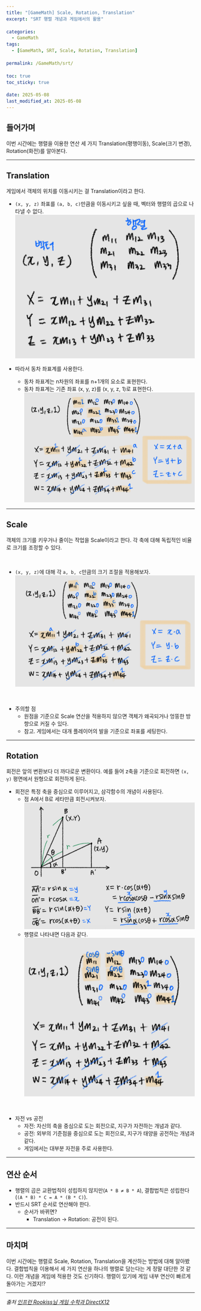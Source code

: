 ```yaml
---
title: "[GameMath] Scale, Rotation, Translation"
excerpt: "SRT 행렬 개념과 게임에서의 활용"

categories:
  - GameMath
tags:
  - [GameMath, SRT, Scale, Rotation, Translation]

permalink: /GameMath/srt/

toc: true
toc_sticky: true

date: 2025-05-08
last_modified_at: 2025-05-08
---
```


## 들어가며

이번 시간에는 행렬을 이용한 연산 세 가지 Translation(평행이동), Scale(크기 변경), Rotation(화전)를 알아본다.

---

## Translation

게임에서 객체의 위치를 이동시키는 걸 Translation이라고 한다. 

- `(x, y, z)` 좌표를 `(a, b, c)`만큼을 이동시키고 싶을 때, 벡터와 행렬의 곱으로 나타낼 수 없다.
    ![MatrixOperation](/assets/images/post_img/gamemath/MatrixOperation.jpg)

- 따라서 동차 좌표계를 사용한다.
    - 동차 좌표계는 n차원의 좌표를 n+1개의 요소로 표현한다.
    - 동차 좌표계는 기존 좌표 (x, y, z)를 (x, y, z, 1)로 표현한다.
    ![MatrixTranslation](/assets/images/post_img/gamemath/MatrixTranslation.jpg)

---

## Scale

객체의 크기를 키우거나 줄이는 작업을 Scale이라고 한다. 각 축에 대해 독립적인 비율로 크기를 조정할 수 있다.

&nbsp;

- `(x, y, z)`에 대해 각 `a, b, c`만큼의 크기 조절을 적용해보자.
    ![MatrixScale](/assets/images/post_img/gamemath/MatrixScale.jpg)

&nbsp;

- 주의할 점
    - 원점을 기준으로 Scale 연산을 적용하지 않으면 객체가 왜곡되거나 엉뚱한 방향으로 커질 수 있다.
    - 참고. 게임에서는 대개 플레이어의 발을 기준으로 좌표를 세팅한다.

---

## Rotation

회전은 앞의 변환보다 더 까다로운 변환이다. 예를 들어 z축을 기준으로 회전하면 `(x, y)` 평면에서 원형으로 회전하게 된다.

- 회전은 특정 축을 중심으로 이루어지고, 삼각함수의 개념이 사용된다.
    - 점 A에서 B로 세타만큼 회전시켜보자.
        ![MatrixRotationEx](/assets/images/post_img/gamemath/MatrixRotationEx.jpg)
    - 행렬로 나타내면 다음과 같다. 
        ![MatrixRotation](/assets/images/post_img/gamemath/MatrixRotation.jpg)

&nbsp;

- 자전 vs 공전
    - 자전: 자신의 축을 중심으로 도는 회전으로, 지구가 자전하는 개념과 같다.
    - 공전: 외부의 기준점을 중심으로 도는 회전으로, 지구가 태양을 공전하는 개념과 같다.
    - 게임에서는 대부분 자전을 주로 사용한다.

--- 

## 연산 순서

- 행렬의 곱은 교환법칙이 성립하지 않지만(`A * B ≠ B * A`), 결합법칙은 성립한다(`(A * B) * C = A * (B * C)`). 
- 반드시 SRT 순서로 연산해야 한다.
    - 순서가 바뀌면?
        - Translation → Rotation: 공전이 된다.

---

## 마치며

이번 시간에는 행렬로 Scale, Rotation, Translation을 계산하는 방법에 대해 알아봤다. 결합법칙을 이용해서 세 가지 연산을 하나의 행렬로 담는다는 게 정말 대단한 것 같다. 이런 개념을 게임에 적용한 것도 신기하다. 행렬이 있기에 게임 내부 연산이 빠르게 돌아가는 거겠지!?

---

*출처* 
*[인프런 Rookiss님 게임 수학과 DirectX12](https://www.inflearn.com/course/%EC%96%B8%EB%A6%AC%EC%96%BC-3d-mmorpg-2/dashboard)*